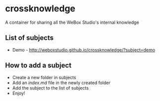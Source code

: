 # crossknowledge
A container for sharing all the WeBox Studio's internal knowledge

## List of subjects
* Demo - http://weboxstudio.github.io/crossknowledge/?subject=demo

## How to add a subject
* Create a new folder in subjects
* Add an _index.md_ file in the newly created folder
* Add the subject to the list of subjects
* Enjoy!
